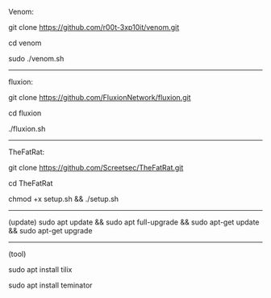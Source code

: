 Venom: 

git clone https://github.com/r00t-3xp10it/venom.git

cd venom

sudo ./venom.sh

_________________________________________________________________________
fluxion:

git clone https://github.com/FluxionNetwork/fluxion.git

cd fluxion 

./fluxion.sh
____________________________________________________________________________
TheFatRat:

git clone https://github.com/Screetsec/TheFatRat.git

cd TheFatRat

chmod +x setup.sh && ./setup.sh

_____________________________________________________________________________

(update)
sudo apt update && sudo apt full-upgrade && sudo apt-get update && sudo apt-get upgrade
_________________________________________________________________________________________


(tool)

sudo apt install tilix

sudo apt install teminator




